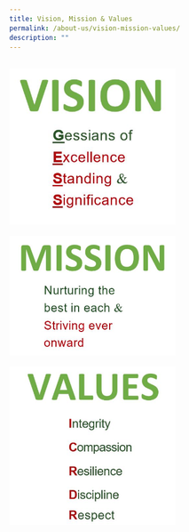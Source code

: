 ```yaml
---
title: Vision, Mission & Values
permalink: /about-us/vision-mission-values/
description: ""
---
```

<br>
<img src="/images/Vision.jpeg" 
         style="width:300px"
	/>
<br><br>
<img src="/images/Mission.jpeg" 
         style="width:300px"
	/>
<br><br>
<img src="/images/Values.jpeg" 
         style="width:300px"
	/>
<br>